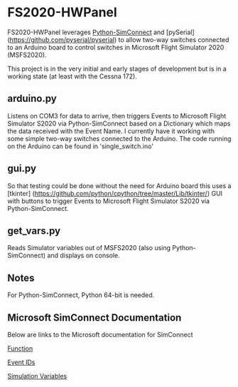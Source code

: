 # FS2020-HWPanel

FS2020-HWPanel leverages [Python-SimConnect](https://github.com/odwdinc/Python-SimConnect) and [pySerial] (https://github.com/pyserial/pyserial) to allow two-way switches connected to an Arduino board to control switches in Microsoft Flight Simulator 2020 (MSFS2020).

This project is in the very initial and early stages of development but is in a working state (at least with the Cessna 172).

## arduino.py

Listens on COM3 for data to arrive, then triggers Events to Microsoft Flight Simulator S2020 via Python-SimConnect based on a Dictionary which maps the data received with the Event Name.
I currently have it working with some simple two-way switches connected to the Arduino.
The code running on the Arduino can be found in 'single_switch.ino'

## gui.py

So that testing could be done without the need for Arduino board this uses a [tkinter] (https://github.com/python/cpython/tree/master/Lib/tkinter/) GUI with buttons to trigger Events to Microsoft Flight Simulator S2020 via Python-SimConnect.

## get_vars.py

Reads Simulator variables out of MSFS2020 (also using Python-SimConnect) and displays on console.

## Notes

For Python-SimConnect, Python 64-bit is needed.

## Microsoft SimConnect Documentation

Below are links to the Microsoft documentation for SimConnect

[Function](https://docs.microsoft.com/en-us/previous-versions/microsoft-esp/cc526983(v=msdn.10))

[Event IDs](https://docs.microsoft.com/en-us/previous-versions/microsoft-esp/cc526980(v=msdn.10))

[Simulation Variables](https://docs.microsoft.com/en-us/previous-versions/microsoft-esp/cc526981(v=msdn.10))
